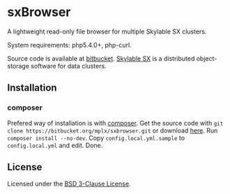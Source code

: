 # sxBrowser

A lightweight read-only file browser for multiple Skylable SX clusters.

System requirements: php5.4.0+, php-curl.

Source code is available at [bitbucket](https://bitbucket.org/mplx/sxbrowser). [Skylable SX](http://www.skylable.com) is a distributed object-storage software for data clusters.

## Installation

### composer

Prefered way of installation is with [composer](https://getcomposer.org). Get the source code with `git clone https://bitbucket.org/mplx/sxbrowser.git` or download [here](https://bitbucket.org/mplx/sxbrowser/downloads). Run `composer install --no-dev`. Copy `config.local.yml.sample` to `config.local.yml` and edit. Done.

## License

Licensed under the [BSD 3-Clause License](http://opensource.org/licenses/BSD-3-Clause).
